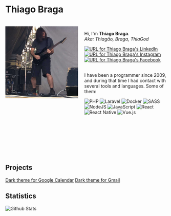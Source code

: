 # Thiago Braga

<br>

<img src="./assets/images/photo-agudos-2018-06-16.jpg" align="left" width="45%" />
<img align="left" width="0" height="400px" hspace="10" />

Hi, I'm **Thiago Braga**.  
_Aka: Thiagão, Braga, ThiaGod_

<a href="https://linkedin.com/in/thiago-braga" rel="noopener noreferrer">
  <img src="https://img.shields.io/badge/LinkedIn-blue?style=flat-square&logo=Linkedin&logoColor=white"
    alt="URL for Thiago Braga's LinkedIn"
    height="20">
</a>
<a href="https://instagram.com/thiagobraga.dev" rel="noopener noreferrer">
  <img src="https://img.shields.io/badge/Instagram-e4405f?style=for-the-badge&logo=instagram&logoColor=white"
    alt="URL for Thiago Braga's Instagram"
    height="20">
</a>
<a href="https://facebook.com/thiagobraga.dev" rel="noopener noreferrer">
  <img src="https://img.shields.io/badge/Facebook-1877F2?style=for-the-badge&logo=facebook&logoColor=white"
    alt="URL for Thiago Braga's Facebook"
    height="20">
</a>

<br>
<br>

I have been a programmer since 2009, and during that time
I had contact with several tools and languages.
Some of them:

<p>
  <img alt="PHP" src="https://img.shields.io/badge/php-%23777bb4.svg?&style=for-the-badge&logo=php&logoColor=white" height="22" />
  <img alt="Laravel" src="https://img.shields.io/badge/laravel%20-%23ff2d20.svg?&style=for-the-badge&logo=laravel&logoColor=white" height="22" />
  <img alt="Docker" src="https://img.shields.io/badge/docker%20-%23e1e1e1.svg?&style=for-the-badge&logo=docker&logoColor=0db7ed" height="22" />
  <img alt="SASS" src="https://img.shields.io/badge/SASS%20-hotpink.svg?&style=for-the-badge&logo=SASS&logoColor=white" height="22" />
  <img alt="NodeJS" src="https://img.shields.io/badge/node.js%20-%2343853D.svg?&style=for-the-badge&logo=node.js&logoColor=white" height="22" />
  <img alt="JavaScript" src="https://img.shields.io/badge/javascript%20-%23323330.svg?&style=for-the-badge&logo=javascript&logoColor=%23F7DF1E" height="22" />
  <img alt="React" src="https://img.shields.io/badge/react%20-%2320232a.svg?&style=for-the-badge&logo=react&logoColor=%2361DAFB" height="22" />
  <img alt="React Native" src="https://img.shields.io/badge/react_native%20-%2320232a.svg?&style=for-the-badge&logo=react&logoColor=%2361DAFB" height="22" />
  <img alt="Vue.js" src="https://img.shields.io/badge/vuejs%20-%2335495e.svg?&style=for-the-badge&logo=vue.js&logoColor=%234FC08D" height="22" />
</p>

<br clear="both" />

## Projects

[Dark theme for Google Calendar](https://raw.githubusercontent.com/thiagobraga/google-calendar-userstyles/master/theme.user.css)
[Dark theme for Gmail](https://raw.githubusercontent.com/thiagobraga/gmail-userstyles/master/theme.user.css)

## Statistics

![Github Stats][github-stats]

[5]: https://open.spotify.com/artist/4jThTw7lss5OnXBzwXYFSD
[6]: https://open.spotify.com/artist/6mDkruhCYigOgLPIH9JJ0K
[github-stats]: https://github-readme-stats.vercel.app/api?username=thiagobraga&show_icons=true&theme=nord&count_private=true
